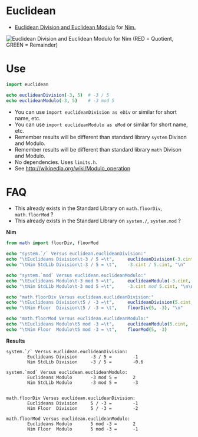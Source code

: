 # Euclidean

- [Euclidean Division and Euclidean Modulo](https://en.wikipedia.org/wiki/Euclidean_division) for [Nim.](https://nim-lang.org)

![](https://upload.wikimedia.org/wikipedia/commons/thumb/2/22/Divmod.svg/461px-Divmod.svg.png "Euclidean Division and Euclidean Modulo for Nim (RED = Quotient, GREEN = Remainder)")


# Use

```nim
import euclidean

echo euclideanDivision(-3, 5)  # -3 / 5
echo euclideanModulo(-3, 5)    # -3 mod 5
```

- You can use `import euclideanDivision as eDiv` or similar for short name, etc.
- You can use `import euclideanModulo as eMod` or similar for short name, etc.
- Remember results will be different than standard library `system` Divison and Modulo.
- Remember results will be different than standard library `math` Divison and Modulo.
- No dependencies. Uses `limits.h`.
- See http://wikipedia.org/wiki/Modulo_operation


# FAQ

- This already exists in the Standard Library on `math.floorDiv`, `math.floorMod` ?
- This already exists in the Standard Library on `system./`, `system.mod` ?

**Nim**
```nim
from math import floorDiv, floorMod

echo "system.`/` Versus euclidean.euclideanDivision:"
echo "\tEuclideans Division\t-3 / 5 =\t",     euclideanDivision(-3.cint, 5.cint)
echo "\tNim StdLib Division\t-3 / 5 = \t",    -3.cint / 5.cint, "\n"

echo "system.`mod` Versus euclidean.euclideanModulo:"
echo "\tEuclideans Modulo\t-3 mod 5 =\t",     euclideanModulo(-3.cint, 5.cint)
echo "\tNim StdLib Modulo\t-3 mod 5 =\t",     -3.cint mod 5.cint, "\n\n"

echo "math.floorDiv Versus euclidean.euclideanDivision:"
echo "\tEuclideans Division\t5 / -3 =\t",     euclideanDivision(5.cint, -3.cint)
echo "\tNim Floor  Division\t5 / -3 = \t",    floorDiv(5, -3), "\n"

echo "math.floorMod Versus euclidean.euclideanModulo:"
echo "\tEuclideans Modulo\t5 mod -3 =\t",     euclideanModulo(5.cint, -3.cint)
echo "\tNim Floor  Modulo\t5 mod -3 = \t",    floorMod(5, -3)
```

**Results**
```
system.`/` Versus euclidean.euclideanDivision:
        Euclideans Division     -3 / 5 =        -1
        Nim StdLib Division     -3 / 5 =        -0.6

system.`mod` Versus euclidean.euclideanModulo:
        Euclideans Modulo       -3 mod 5 =      2
        Nim StdLib Modulo       -3 mod 5 =      -3


math.floorDiv Versus euclidean.euclideanDivision:
        Euclideans Division     5 / -3 =        -1
        Nim Floor  Division     5 / -3 =        -2

math.floorMod Versus euclidean.euclideanModulo:
        Euclideans Modulo       5 mod -3 =      2
        Nim Floor  Modulo       5 mod -3 =      -1
```
